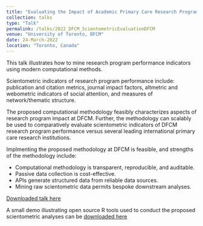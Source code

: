 ```yaml
---
title: "Evaluating the Impact of Academic Primary Care Research Programs: A Computational Scientometric Methodology"
collection: talks
type: "Talk"
permalink: /talks/2022_DFCM_ScientometricEvaluationDFCM
venue: "University of Toronto, DFCM"
date: 24-March-2022
location: "Toronto, Canada"
---
```


This talk illustrates how to mine research program performance indicators using modern computational methods.

Scientometric indicators of research program performance include: publication and citation metrics, journal impact factors, altmetric and webometric indicators of social attention, and measures of network/thematic structure.

The proposed computational methodology feasibly characterizes aspects of research program impact at DFCM. Further, the methodology can scalably be used to comparatively evaluate scientometric indicators of DFCM research program performance versus several leading international primary care research institutions.

Implmenting the proposed methodology at DFCM is feasible, and strengths of the methodology include:
- Computational methodology is transparent, reproducible, and auditable. 
- Passive data collection is cost-effective. 
- APIs generate structured data from reliable data sources.
- Mining raw scientometric data permits bespoke downstream analyses.

<a href="../files/2022_ScientometricEvaluationDFCM_ResearchRoundsPresentation.pdf" download>Downloaded talk here</a>

A small demo illustrating open source R tools used to conduct the proposed scientometric analyses can be [downloaded here](../files/2022_ScientometricEvaluationDFCM_DemoComputationalMethodsR.ipynb)
